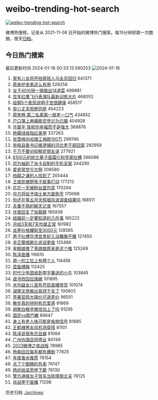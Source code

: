# weibo-trending-hot-search

[![weibo-trending-hot-search](https://github.com/ameizi/weibo-trending-hot-search/actions/workflows/ci.yml/badge.svg)](https://github.com/ameizi/weibo-trending-hot-search/actions/workflows/ci.yml)

微博热搜榜，记录从 2021-11-08 日开始的微博热门搜索。每15分钟抓取一次数据，按天[归档](./archives)。

## 今日热门搜索

<!-- BEGIN --> 
最后更新时间 2024-01-16 00:33:13.590253 
![2024-01-16](https://imgs-storage.s3.us-east-005.backblazeb2.com/20240116/2024-01-16.png?versionId=4_z8fbbed132d73df8689c40f13_f114c928cf3d82963_d20240115_m163313_c005_v0501001_t0051_u01705336393531) 
1. [家有儿女将开拍原班人马全员回归](https://s.weibo.com/weibo?q=%23%E5%AE%B6%E6%9C%89%E5%84%BF%E5%A5%B3%E5%B0%86%E5%BC%80%E6%8B%8D%E5%8E%9F%E7%8F%AD%E4%BA%BA%E9%A9%AC%E5%85%A8%E5%91%98%E5%9B%9E%E5%BD%92%23&t=31&band_rank=1&Refer=top) 641371
1. [原来护发素这么有用](https://s.weibo.com/weibo?q=%E5%8E%9F%E6%9D%A5%E6%8A%A4%E5%8F%91%E7%B4%A0%E8%BF%99%E4%B9%88%E6%9C%89%E7%94%A8&t=31&band_rank=2&Refer=top) 529258
1. [女子40分钟一锅做出14道菜](https://s.weibo.com/weibo?q=%23%E5%A5%B3%E5%AD%9040%E5%88%86%E9%92%9F%E4%B8%80%E9%94%85%E5%81%9A%E5%87%BA14%E9%81%93%E8%8F%9C%23&t=31&band_rank=12&Refer=top) 499881
1. [空军红鹰飞行表演队最新训练大片](https://s.weibo.com/weibo?q=%23%E7%A9%BA%E5%86%9B%E7%BA%A2%E9%B9%B0%E9%A3%9E%E8%A1%8C%E8%A1%A8%E6%BC%94%E9%98%9F%E6%9C%80%E6%96%B0%E8%AE%AD%E7%BB%83%E5%A4%A7%E7%89%87%23&t=31&band_rank=3&Refer=top) 468052
1. [经期5个表现说明子宫很健康](https://s.weibo.com/weibo?q=%23%E7%BB%8F%E6%9C%9F5%E4%B8%AA%E8%A1%A8%E7%8E%B0%E8%AF%B4%E6%98%8E%E5%AD%90%E5%AE%AB%E5%BE%88%E5%81%A5%E5%BA%B7%23&t=31&band_rank=4&Refer=top) 458517
1. [安心丈夫拒绝同房](https://s.weibo.com/weibo?q=%23%E5%AE%89%E5%BF%83%E4%B8%88%E5%A4%AB%E6%8B%92%E7%BB%9D%E5%90%8C%E6%88%BF%23&t=31&band_rank=5&Refer=top) 454223
1. [周笔畅 第二名离第一就差一口气](https://s.weibo.com/weibo?q=%E5%91%A8%E7%AC%94%E7%95%85%20%E7%AC%AC%E4%BA%8C%E5%90%8D%E7%A6%BB%E7%AC%AC%E4%B8%80%E5%B0%B1%E5%B7%AE%E4%B8%80%E5%8F%A3%E6%B0%94&t=31&band_rank=6&Refer=top) 434852
1. [户口簿上再婚能否登记为已婚](https://s.weibo.com/weibo?q=%23%E6%88%B7%E5%8F%A3%E7%B0%BF%E4%B8%8A%E5%86%8D%E5%A9%9A%E8%83%BD%E5%90%A6%E7%99%BB%E8%AE%B0%E4%B8%BA%E5%B7%B2%E5%A9%9A%23&t=31&band_rank=8&Refer=top) 404928
1. [华晨宇 我祝你幸福而不是强大](https://s.weibo.com/weibo?q=%E5%8D%8E%E6%99%A8%E5%AE%87%20%E6%88%91%E7%A5%9D%E4%BD%A0%E5%B9%B8%E7%A6%8F%E8%80%8C%E4%B8%8D%E6%98%AF%E5%BC%BA%E5%A4%A7&t=31&band_rank=7&Refer=top) 369876
1. [杨幂绿戒指红美甲](https://s.weibo.com/weibo?q=%23%E6%9D%A8%E5%B9%82%E7%BB%BF%E6%88%92%E6%8C%87%E7%BA%A2%E7%BE%8E%E7%94%B2%23&t=31&band_rank=9&Refer=top) 337263
1. [张雪峰向哈理工捐款100万](https://s.weibo.com/weibo?q=%23%E5%BC%A0%E9%9B%AA%E5%B3%B0%E5%90%91%E5%93%88%E7%90%86%E5%B7%A5%E6%8D%90%E6%AC%BE100%E4%B8%87%23&t=31&band_rank=10&Refer=top) 299746
1. [举报县委书记被逮捕的河北老干部回家](https://s.weibo.com/weibo?q=%23%E4%B8%BE%E6%8A%A5%E5%8E%BF%E5%A7%94%E4%B9%A6%E8%AE%B0%E8%A2%AB%E9%80%AE%E6%8D%95%E7%9A%84%E6%B2%B3%E5%8C%97%E8%80%81%E5%B9%B2%E9%83%A8%E5%9B%9E%E5%AE%B6%23&t=31&band_rank=11&Refer=top) 292959
1. [千万不要对抑郁症朋友说](https://s.weibo.com/weibo?q=%E5%8D%83%E4%B8%87%E4%B8%8D%E8%A6%81%E5%AF%B9%E6%8A%91%E9%83%81%E7%97%87%E6%9C%8B%E5%8F%8B%E8%AF%B4&t=31&band_rank=13&Refer=top) 277921
1. [6100元的娇兰量子面霜引科学家吐槽](https://s.weibo.com/weibo?q=%236100%E5%85%83%E7%9A%84%E5%A8%87%E5%85%B0%E9%87%8F%E5%AD%90%E9%9D%A2%E9%9C%9C%E5%BC%95%E7%A7%91%E5%AD%A6%E5%AE%B6%E5%90%90%E6%A7%BD%23&t=31&band_rank=14&Refer=top) 266096
1. [邓为抽到了米卡自制的手机支架](https://s.weibo.com/weibo?q=%23%E9%82%93%E4%B8%BA%E6%8A%BD%E5%88%B0%E4%BA%86%E7%B1%B3%E5%8D%A1%E8%87%AA%E5%88%B6%E7%9A%84%E6%89%8B%E6%9C%BA%E6%94%AF%E6%9E%B6%23&t=31&band_rank=15&Refer=top) 244290
1. [爱是常觉亏欠啊](https://s.weibo.com/weibo?q=%E7%88%B1%E6%98%AF%E5%B8%B8%E8%A7%89%E4%BA%8F%E6%AC%A0%E5%95%8A&t=31&band_rank=16&Refer=top) 208580
1. [拍薛之谦的人找到了](https://s.weibo.com/weibo?q=%23%E6%8B%8D%E8%96%9B%E4%B9%8B%E8%B0%A6%E7%9A%84%E4%BA%BA%E6%89%BE%E5%88%B0%E4%BA%86%23&t=31&band_rank=17&Refer=top) 205444
1. [王俊凯被野孩子故事打动](https://s.weibo.com/weibo?q=%E7%8E%8B%E4%BF%8A%E5%87%AF%E8%A2%AB%E9%87%8E%E5%AD%A9%E5%AD%90%E6%95%85%E4%BA%8B%E6%89%93%E5%8A%A8&t=31&band_rank=18&Refer=top) 177212
1. [花花一天被粉丝盘包浆](https://s.weibo.com/weibo?q=%23%E8%8A%B1%E8%8A%B1%E4%B8%80%E5%A4%A9%E8%A2%AB%E7%B2%89%E4%B8%9D%E7%9B%98%E5%8C%85%E6%B5%86%23&t=31&band_rank=19&Refer=top) 170294
1. [中方将给予瑞士单方面免签](https://s.weibo.com/weibo?q=%23%E4%B8%AD%E6%96%B9%E5%B0%86%E7%BB%99%E4%BA%88%E7%91%9E%E5%A3%AB%E5%8D%95%E6%96%B9%E9%9D%A2%E5%85%8D%E7%AD%BE%23&t=31&band_rank=20&Refer=top) 170066
1. [你还在等五月天假唱风波调查结果吗](https://s.weibo.com/weibo?q=%23%E4%BD%A0%E8%BF%98%E5%9C%A8%E7%AD%89%E4%BA%94%E6%9C%88%E5%A4%A9%E5%81%87%E5%94%B1%E9%A3%8E%E6%B3%A2%E8%B0%83%E6%9F%A5%E7%BB%93%E6%9E%9C%E5%90%97%23&t=31&band_rank=21&Refer=top) 168511
1. [夫妻不熟的聊天记录](https://s.weibo.com/weibo?q=%E5%A4%AB%E5%A6%BB%E4%B8%8D%E7%86%9F%E7%9A%84%E8%81%8A%E5%A4%A9%E8%AE%B0%E5%BD%95&t=31&band_rank=22&Refer=top) 167557
1. [许嵩回复了张靓颖](https://s.weibo.com/weibo?q=%23%E8%AE%B8%E5%B5%A9%E5%9B%9E%E5%A4%8D%E4%BA%86%E5%BC%A0%E9%9D%93%E9%A2%96%23&t=31&band_rank=23&Refer=top) 165938
1. [结婚前一定要知道的几件事](https://s.weibo.com/weibo?q=%E7%BB%93%E5%A9%9A%E5%89%8D%E4%B8%80%E5%AE%9A%E8%A6%81%E7%9F%A5%E9%81%93%E7%9A%84%E5%87%A0%E4%BB%B6%E4%BA%8B&t=31&band_rank=24&Refer=top) 165222
1. [月经3天和7天均属正常](https://s.weibo.com/weibo?q=%23%E6%9C%88%E7%BB%8F3%E5%A4%A9%E5%92%8C7%E5%A4%A9%E5%9D%87%E5%B1%9E%E6%AD%A3%E5%B8%B8%23&t=31&band_rank=25&Refer=top) 161982
1. [龙茅价格腰斩至3000元](https://s.weibo.com/weibo?q=%23%E9%BE%99%E8%8C%85%E4%BB%B7%E6%A0%BC%E8%85%B0%E6%96%A9%E8%87%B33000%E5%85%83%23&t=31&band_rank=26&Refer=top) 128585
1. [男子吐槽华清宫贵妃入浴雕像不雅](https://s.weibo.com/weibo?q=%23%E7%94%B7%E5%AD%90%E5%90%90%E6%A7%BD%E5%8D%8E%E6%B8%85%E5%AE%AB%E8%B4%B5%E5%A6%83%E5%85%A5%E6%B5%B4%E9%9B%95%E5%83%8F%E4%B8%8D%E9%9B%85%23&t=31&band_rank=27&Refer=top) 127450
1. [辛芷蕾唱歌比说话更直](https://s.weibo.com/weibo?q=%E8%BE%9B%E8%8A%B7%E8%95%BE%E5%94%B1%E6%AD%8C%E6%AF%94%E8%AF%B4%E8%AF%9D%E6%9B%B4%E7%9B%B4&t=31&band_rank=28&Refer=top) 125486
1. [皇额娘推了熹娘娘原来是这个推](https://s.weibo.com/weibo?q=%E7%9A%87%E9%A2%9D%E5%A8%98%E6%8E%A8%E4%BA%86%E7%86%B9%E5%A8%98%E5%A8%98%E5%8E%9F%E6%9D%A5%E6%98%AF%E8%BF%99%E4%B8%AA%E6%8E%A8&t=31&band_rank=30&Refer=top) 125249
1. [陈泽直播](https://s.weibo.com/weibo?q=%E9%99%88%E6%B3%BD%E7%9B%B4%E6%92%AD&t=31&band_rank=29&Refer=top) 116615
1. [周一的工位上有两个人](https://s.weibo.com/weibo?q=%23%E5%91%A8%E4%B8%80%E7%9A%84%E5%B7%A5%E4%BD%8D%E4%B8%8A%E6%9C%89%E4%B8%A4%E4%B8%AA%E4%BA%BA%23&t=31&band_rank=31&Refer=top) 114456
1. [壶鱼辣椒](https://s.weibo.com/weibo?q=%E5%A3%B6%E9%B1%BC%E8%BE%A3%E6%A4%92&t=31&band_rank=32&Refer=top) 112425
1. [时代少年团收到李宇春送的小牛](https://s.weibo.com/weibo?q=%23%E6%97%B6%E4%BB%A3%E5%B0%91%E5%B9%B4%E5%9B%A2%E6%94%B6%E5%88%B0%E6%9D%8E%E5%AE%87%E6%98%A5%E9%80%81%E7%9A%84%E5%B0%8F%E7%89%9B%23&t=31&band_rank=33&Refer=top) 103845
1. [虞书欣回应唐嫣](https://s.weibo.com/weibo?q=%23%E8%99%9E%E4%B9%A6%E6%AC%A3%E5%9B%9E%E5%BA%94%E5%94%90%E5%AB%A3%23&t=31&band_rank=34&Refer=top) 101895
1. [水均益女儿宣布开启直播带货](https://s.weibo.com/weibo?q=%23%E6%B0%B4%E5%9D%87%E7%9B%8A%E5%A5%B3%E5%84%BF%E5%AE%A3%E5%B8%83%E5%BC%80%E5%90%AF%E7%9B%B4%E6%92%AD%E5%B8%A6%E8%B4%A7%23&t=31&band_rank=35&Refer=top) 101074
1. [湖南文旅搬出易烊千玺了](https://s.weibo.com/weibo?q=%23%E6%B9%96%E5%8D%97%E6%96%87%E6%97%85%E6%90%AC%E5%87%BA%E6%98%93%E7%83%8A%E5%8D%83%E7%8E%BA%E4%BA%86%23&t=31&band_rank=36&Refer=top) 100803
1. [苹果官网大降价可退差价](https://s.weibo.com/weibo?q=%23%E8%8B%B9%E6%9E%9C%E5%AE%98%E7%BD%91%E5%A4%A7%E9%99%8D%E4%BB%B7%E5%8F%AF%E9%80%80%E5%B7%AE%E4%BB%B7%23&t=31&band_rank=37&Refer=top) 96551
1. [散步真的特别有恋爱感](https://s.weibo.com/weibo?q=%E6%95%A3%E6%AD%A5%E7%9C%9F%E7%9A%84%E7%89%B9%E5%88%AB%E6%9C%89%E6%81%8B%E7%88%B1%E6%84%9F&t=31&band_rank=38&Refer=top) 91869
1. [胡歌白敬亭微信加上了吗](https://s.weibo.com/weibo?q=%23%E8%83%A1%E6%AD%8C%E7%99%BD%E6%95%AC%E4%BA%AD%E5%BE%AE%E4%BF%A1%E5%8A%A0%E4%B8%8A%E4%BA%86%E5%90%97%23&t=31&band_rank=39&Refer=top) 91295
1. [国足vs黎巴嫩](https://s.weibo.com/weibo?q=%23%E5%9B%BD%E8%B6%B3vs%E9%BB%8E%E5%B7%B4%E5%AB%A9%23&t=31&band_rank=40&Refer=top) 86647
1. [身上有老人味可能是疾病信号](https://s.weibo.com/weibo?q=%23%E8%BA%AB%E4%B8%8A%E6%9C%89%E8%80%81%E4%BA%BA%E5%91%B3%E5%8F%AF%E8%83%BD%E6%98%AF%E7%96%BE%E7%97%85%E4%BF%A1%E5%8F%B7%23&t=31&band_rank=41&Refer=top) 81685
1. [王鹤棣男友风机场穿搭](https://s.weibo.com/weibo?q=%E7%8E%8B%E9%B9%A4%E6%A3%A3%E7%94%B7%E5%8F%8B%E9%A3%8E%E6%9C%BA%E5%9C%BA%E7%A9%BF%E6%90%AD&t=31&band_rank=42&Refer=top) 81101
1. [陈泽说我有恋丑癖](https://s.weibo.com/weibo?q=%E9%99%88%E6%B3%BD%E8%AF%B4%E6%88%91%E6%9C%89%E6%81%8B%E4%B8%91%E7%99%96&t=31&band_rank=43&Refer=top) 81064
1. [广州W酒店将停业](https://s.weibo.com/weibo?q=%23%E5%B9%BF%E5%B7%9EW%E9%85%92%E5%BA%97%E5%B0%86%E5%81%9C%E4%B8%9A%23&t=31&band_rank=44&Refer=top) 80749
1. [2023微博之夜战报](https://s.weibo.com/weibo?q=%232023%E5%BE%AE%E5%8D%9A%E4%B9%8B%E5%A4%9C%E6%88%98%E6%8A%A5%23&t=31&band_rank=45&Refer=top) 78985
1. [杨紫回应每年都有爆剧](https://s.weibo.com/weibo?q=%23%E6%9D%A8%E7%B4%AB%E5%9B%9E%E5%BA%94%E6%AF%8F%E5%B9%B4%E9%83%BD%E6%9C%89%E7%88%86%E5%89%A7%23&t=31&band_rank=46&Refer=top) 77825
1. [年度香水推荐](https://s.weibo.com/weibo?q=%E5%B9%B4%E5%BA%A6%E9%A6%99%E6%B0%B4%E6%8E%A8%E8%8D%90&t=31&band_rank=47&Refer=top) 76154
1. [点了个御赐的外卖](https://s.weibo.com/weibo?q=%E7%82%B9%E4%BA%86%E4%B8%AA%E5%BE%A1%E8%B5%90%E7%9A%84%E5%A4%96%E5%8D%96&t=31&band_rank=48&Refer=top) 76147
1. [杨巡给梁思申下跪](https://s.weibo.com/weibo?q=%E6%9D%A8%E5%B7%A1%E7%BB%99%E6%A2%81%E6%80%9D%E7%94%B3%E4%B8%8B%E8%B7%AA&t=31&band_rank=49&Refer=top) 76130
1. [警方通报女子驾车当街撞倒丈夫](https://s.weibo.com/weibo?q=%23%E8%AD%A6%E6%96%B9%E9%80%9A%E6%8A%A5%E5%A5%B3%E5%AD%90%E9%A9%BE%E8%BD%A6%E5%BD%93%E8%A1%97%E6%92%9E%E5%80%92%E4%B8%88%E5%A4%AB%23&t=31&band_rank=50&Refer=top) 76125
1. [肖战李宁直播](https://s.weibo.com/weibo?q=%E8%82%96%E6%88%98%E6%9D%8E%E5%AE%81%E7%9B%B4%E6%92%AD&t=31&band_rank=43&Refer=top) 71298
<!-- END -->

历史归档 [./archives](./archives)

